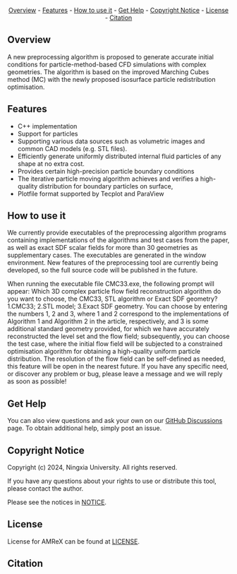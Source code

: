 <div align="center">

[Overview](#Overview) -
[Features](#Features) -
[How to use it](#How-to-use-it) -
[Get Help](#Get-Help) -
[Copyright Notice](#copyright-notice) -
[License](#License) -
[Citation](#Citation)

</div>

## Overview

A new preprocessing algorithm is proposed to generate accurate initial conditions 
for particle-method-based CFD simulations with complex geometries. The algorithm is 
based on the improved Marching Cubes method (MC) with the newly proposed isosurface 
particle redistribution optimisation.

## Features

- C++ implementation
- Support for particles
- Supporting various data sources such as volumetric images and common CAD models (e.g. STL files).
- Efficiently generate uniformly distributed internal fluid particles of any shape at no extra cost.
- Provides certain high-precision particle boundary conditions
- The iterative particle moving algorithm achieves and verifies a high-quality distribution for boundary particles on surface,
- Plotfile format supported by Tecplot and ParaView

## How to use it

We currently provide executables of the preprocessing algorithm programs containing implementations of 
the algorithms and test cases from the paper, as well as exact SDF scalar fields for more than 30 geometries 
as supplementary cases. The executables are generated in the window environment. New features of the 
preprocessing tool are currently being developed, so the full source code will be published in the future.

When running the executable file CMC33.exe, the following prompt will appear:
Which 3D complex particle flow field reconstruction algorithm do you want to choose, the CMC33, STL algorithm or Exact SDF geometry?
1.CMC33;     2.STL model;      3.Exact SDF geometry.
You can choose by entering the numbers 1, 2 and 3, where 1 and 2 correspond to the implementations of Algorithm 1 
and Algorithm 2 in the article, respectively, and 3 is some additional standard geometry provided, for which we have 
accurately reconstructed the level set and the flow field; subsequently, you can choose the test case, where the 
initial flow field will be subjected to a constrained optimisation algorithm for obtaining a high-quality uniform 
particle distribution. The resolution of the flow field can be self-defined as needed, this feature will be open in 
the nearest future. If you have any specific need, or discover any problem or bug, please leave a message and we will 
reply as soon as possible!

## Get Help

You can also view questions
and ask your own on our [GitHub Discussions]([https://github.com/AMReX-Codes/amrex/discussions](https://github.com/amrPX-Projects/amrPX-design.git)) page.
To obtain additional help, simply post an issue.

## Copyright Notice

Copyright (c) 2024, Ningxia University. All rights reserved.

If you have any questions about your rights to use or distribute this tool, please contact the author.

Please see the notices in [NOTICE](NOTICE).

## License

License for AMReX can be found at [LICENSE](LICENSE).

## Citation



